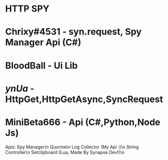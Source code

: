 # HTTP SPY
# Chrixy#4531 - syn.request, Spy Manager Api (C#)
# BloodBall - Ui Lib
# $ynUa$ - HttpGet,HttpGetAsync,SyncRequest
# MiniBeta666 - Api (C#,Python,Node Js)
Apis:
Spy Manager\n
Quorine\n
Log Collector (My Api :)\n
String Controller\n
Setclipboard (Lua, Made By Synapse Dev!)\n
